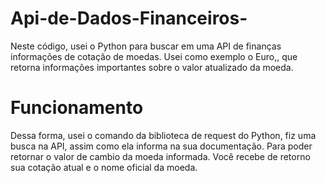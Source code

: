 # Api-de-Dados-Financeiros-
Neste código, usei o Python para buscar em uma API de finanças informações de cotação de moedas. Usei como exemplo o Euro,, que retorna informações importantes sobre o valor atualizado da moeda.

# Funcionamento
Dessa forma, usei o comando da biblioteca de request do Python, fiz uma busca na API, assim como ela informa na sua documentação. Para poder retornar o valor de cambio da moeda informada. Você recebe de retorno sua cotação atual e o nome oficial da moeda.
